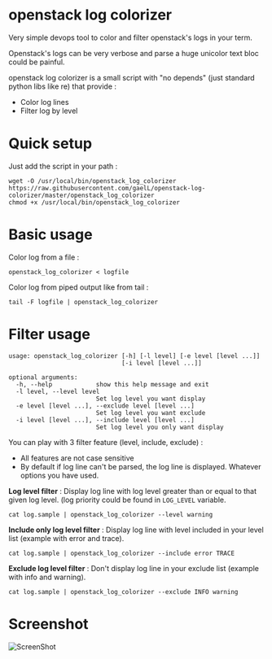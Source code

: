 openstack log colorizer
=======================

Very simple devops tool to color and filter openstack's logs in your term.

Openstack's logs can be very verbose and parse a huge unicolor text bloc could be painful.

openstack log colorizer is a small script with "no depends" (just standard python libs like re) that provide :

  * Color log lines
  * Filter log by level


Quick setup
============

Just add the script in your path :
```
wget -O /usr/local/bin/openstack_log_colorizer https://raw.githubusercontent.com/gaelL/openstack-log-colorizer/master/openstack_log_colorizer
chmod +x /usr/local/bin/openstack_log_colorizer
```

Basic usage
============

Color log from a file :

```
openstack_log_colorizer < logfile
```

Color log from piped output like from tail :

```
tail -F logfile | openstack_log_colorizer
```

Filter usage
=============

```
usage: openstack_log_colorizer [-h] [-l level] [-e level [level ...]]
                               [-i level [level ...]]

optional arguments:
  -h, --help            show this help message and exit
  -l level, --level level
                        Set log level you want display
  -e level [level ...], --exclude level [level ...]
                        Set log level you want exclude
  -i level [level ...], --include level [level ...]
                        Set log level you only want display
```

You can play with 3 filter feature (level, include, exclude) :

  * All features are not case sensitive
  * By default if log line can't be parsed, the log line is displayed. Whatever options you have used.

**Log level filter** : Display log line with log level greater than or equal to that given log level. (log priority could be found in `LOG_LEVEL` variable.

```
cat log.sample | openstack_log_colorizer --level warning
```

**Include only log level filter** : Display log line with level included in your level list (example with error and trace).

```
cat log.sample | openstack_log_colorizer --include error TRACE
```

**Exclude log level filter** : Don't display log line in your exclude list (example with info and warning).

```
cat log.sample | openstack_log_colorizer --exclude INFO warning
```

Screenshot
===========

![ScreenShot](https://raw.githubusercontent.com/gaelL/openstack-log-colorizer/master/screenshot/colored.png)
